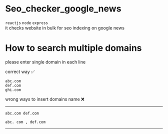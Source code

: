 # Seo_checker_google_news
```reactjs``` ```node``` ```express```    
it checks  website in bulk for seo indexing on google news

# How to search multiple domains
please enter single domain in each line

correct way ✅
````
abc.com
def.com
ghi.com
````

wrong ways to insert domains name ❌
**** 
```
abc.com def.com
```
```
abc. com , def.com
```
****

